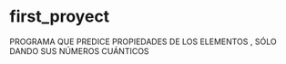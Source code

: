 # first_proyect
PROGRAMA QUE PREDICE PROPIEDADES DE LOS ELEMENTOS , SÓLO DANDO SUS NÚMEROS CUÁNTICOS
